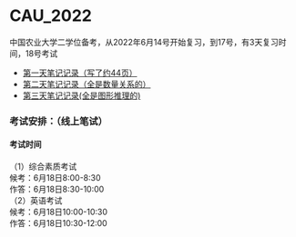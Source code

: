 # CAU_2022
中国农业大学二学位备考，从2022年6月14号开始复习，到17号，有3天复习时间，18号考试<br>

* [第一天笔记记录（写了约44页）](https://github.com/MINNINS/CAU_2022/blob/main/Day_01/Day_1%E4%B8%AD%E5%86%9C.md) 
* [第二天笔记记录（全是数量关系的）](https://github.com/MINNINS/CAU_2022/blob/main/Day_2/Day_2%E4%B8%AD%E5%86%9C.md)
* [第三天笔记记录(全是图形推理的)](https://github.com/MINNINS/CAU_2022/blob/main/Day_03/Day_03%E4%B8%AD%E5%86%9C.md)





### 考试安排：（线上笔试）
#### 考试时间<br>
（1）综合素质考试<br>
候考：6月18日8:00-8:30<br>
作答：6月18日8:30-10:00<br>
（2）英语考试<br>
候考：6月18日10:00-10:30<br>
作答：6月18日10:30-12:00<br>
